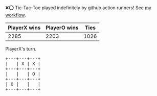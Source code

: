 :x::o: Tic-Tac-Toe played indefinitely by github action runners! See [my workflow](.github/workflows/play.yaml).

|PlayerX wins|PlayerO wins|Ties|
|-|-|-|
|2285|2203|1026|

PlayerX's turn.

<pre>
+---+---+---+
|   | X | X |
+---+---+---+
|   |   | O |
+---+---+---+
| O |   |   |
+---+---+---+
</pre>